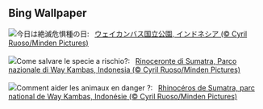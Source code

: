 ## Bing Wallpaper
![](https://www.bing.com/th?id=OHR.SumatranRhino_JA-JP0144447499_UHD.jpg&w=1000)今日は絶滅危惧種の日:&nbsp;&ensp;[ウェイカンバス国立公園, インドネシア (© Cyril Ruoso/Minden Pictures)](https://www.bing.com/th?id=OHR.SumatranRhino_JA-JP0144447499_UHD.jpg)
<br><br/>
![](https://www.bing.com/th?id=OHR.SumatranRhino_IT-IT9282232501_UHD.jpg&w=1000)Come salvare le specie a rischio?:&nbsp;&ensp;[Rinoceronte di Sumatra, Parco nazionale di Way Kambas, Indonesia (© Cyril Ruoso/Minden Pictures)](https://www.bing.com/th?id=OHR.SumatranRhino_IT-IT9282232501_UHD.jpg)
<br><br/>
![](https://www.bing.com/th?id=OHR.SumatranRhino_FR-FR5124240200_UHD.jpg&w=1000)Comment aider les animaux en danger ?:&nbsp;&ensp;[Rhinocéros de Sumatra, parc national de Way Kambas, Indonésie (© Cyril Ruoso/Minden Pictures)](https://www.bing.com/th?id=OHR.SumatranRhino_FR-FR5124240200_UHD.jpg)
<br><br/>
